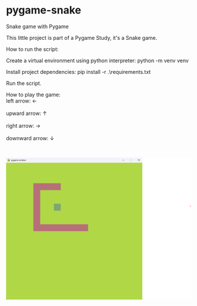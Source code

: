 # pygame-snake

Snake game with Pygame

This little project is part of a Pygame Study, it's a Snake game.

How to run the script:

Create a virtual environment using python interpreter: python -m venv venv

Install project dependencies: pip install -r .\requirements.txt

Run the script.

How to play the game:
<br>
    left arrow: &#8592;
<br>    
    upward arrow: &#8593;
<br>    
    right arrow: &#8594;
<br>    
    downward arrow: &#8595;

<br>

![alt text](image/image.png)

<br>